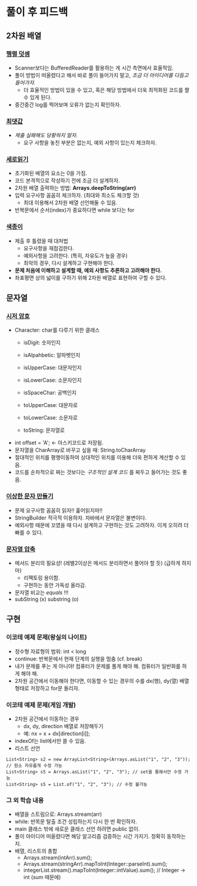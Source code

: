 # 풀이 후 피드백

## 2차원 배열

### [행렬 덧셈](백준/Bronze/2738. 행렬 덧셈)
- Scanner보다는 BufferedReader를 활용하는 게 시간 측면에서 효율적임.
- 풀이 방법이 떠올렸다고 해서 바로 풀이 들어가지 말고, _조금 더 아이디어를 다듬고 들어가자._
    - 더 효율적인 방법이 있을 수 있고, 혹은 해당 방법에서 더욱 최적화된 코드를 짤 수 있게 된다.
- 중간중간 log를 찍어보며 오류가 없는지 확인하자.

### [최댓값](백준/Bronze/2566. 최댓값)
- _제출 실패해도 당황하지 말자._
    -  요구 사항을 놓친 부분은 없는지, 예외 사항이 있는지 체크하자.

### [세로읽기](백준/Bronze/10798. 세로읽기)
- 초기화된 배열의 요소는 0을 가짐.
- 코드 본격적으로 작성하기 전에 조금 더 설계하자.
- 2차원 배열 출력하는 방법: **Arrays.deepToString(arr)**
- 입력 요구사항 꼼꼼히 체크하자. (최대와 최소도 체크할 것)
    - 최대 이용해서 2차원 배열 선언해둘 수 있음.
- 반복문에서 순서(index)가 중요하다면 while 보다는 for

### [색종이](백준/Silver/2563. 색종이)
- 제출 후 틀렸을 때 대처법
    - 요구사항을 재점검한다.
    - 예외사항을 고려한다. (특히, 자유도가 높을 경우)
    - 최악의 경우, 다시 설계하고 구현해야 한다.
- **문제 처음에 이해하고 설계할 때, 예외 사항도 추론하고 고려해야 한다.**
- 좌표평면 상의 넓이를 구하기 위해 2차원 배열로 표현하여 구할 수 있다.


## 문자열
### [시저 암호](프로그래머스/1/12926. 시저 암호)
- Character: char를 다루기 위한 클래스
    - isDigit: 숫자인지
    - isAlpahbetic: 알파벳인지
    - isUpperCase: 대문자인지
    - isLowerCase: 소문자인지
    - isSpaceChar: 공백인지
 
    - toUpperCase: 대문자로
    - toLowerCase: 소문자로
    - toString: 문자열로
- int offset = 'A'; <- 아스키코드로 저장됨.
- 문자열을 CharArray로 바꾸고 싶을 때: String.toCharArray
- 절대적인 위치를 평행이동하여 상대적인 위치를 이용해 더욱 편하게 계산할 수 있음.
- 코드를 순차적으로 짜는 것보다는 _구조적인 설계 코드_ 를 짜두고 들어가는 것도 좋음.

### [이상한 문자 만들기](프로그래머스/1/12930. 이상한 문자 만들기)
- 문제 요구사항 꼼꼼히 읽자!! 훑어읽지마!!
- StringBuilder 적극적 이용하자. 자바에서 문자열은 불변이다.
- 예외사항 때문에 꼬였을 때 다시 설계하고 구현하는 것도 고려하자. 이게 오히려 더 빠를 수 있다.

### [문자열 압축](프로그래머스/2/60057. 문자열 압축)
- 메서드 분리의 필요성! (레벨2이상은 메서드 분리하면서 풀어야 할 듯) (급하게 하지마)
    - 리팩토링 용이함.
    - 구현하는 동안 가독성 올라감.
- 문자열 비교는 _equals_ !!!
- subString (x) substring (o)


## 구현
### 이코테 예제 문제(왕실의 나이트)
- 정수형 자료형의 범위: int < long
- continue: 반복문에서 현재 단계의 실행을 멈춤 (cf. break)
- 내가 문제를 푸는 게 아니야! 컴퓨터가 문제를 풀게 해야 해. 컴퓨터가 일반화를 하게 해야 해.
- 2차원 공간에서 이동해야 한다면, 이동할 수 있는 경우의 수를 dx(행), dy(열) 배열 형태로 저장하고 for문 돌리자.

### 이코테 예제 문제(게임 개발)
- 2차원 공간에서 이동하는 경우
    - dx, dy, direction 배열로 저장해두기
    - 예: nx = x + dx[direction[i]];
- indexOf는 list에서만 쓸 수 있음.
- 리스트 선언
``` 
List<String> s2 = new ArrayList<String>(Arrays.asList("1", "2", "3")); // 원소 자유롭게 수정 가능
List<String> s5 = Arrays.asList("1", "2", "3"); // set을 통해서만 수정 가능
List<String> s5 = List.of("1", "2", "3"); // 수정 불가능
```


### 그 외 학습 내용
- 배열을 스트림으로: Arrays.stream(arr)
- while: 반목문 탈출 조건 성립하는지 다시 한 번 확인하자.
- main 클래스 밖에 새로운 클래스 선언 하려면 public 없이.
- 풀이 아이디어 떠올렸다면 해당 알고리즘 검증하는 시간 가지기. 정확히 동작하는지.
- 배열, 리스트의 총합
    - Arrays.stream(intArr).sum();
    - Arrays.stream(stringArr).mapToInt(Integer::parseInt).sum();
    - integerList.stream().mapToInt(Integer::intValue).sum(); // Integer -> int (sum 때문에)
